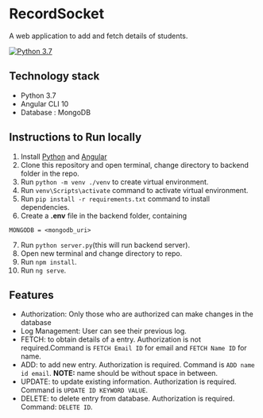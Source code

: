 # RecordSocket
A web application to add and fetch details of students.

[![Python 3.7](https://img.shields.io/badge/python-3.7+-blue.svg)](https://www.python.org/downloads/release/python-370/)

## Technology stack

- Python 3.7
- Angular CLI 10
- Database : MongoDB
    
## Instructions to Run locally 
1. Install [Python](https://www.python.org/downloads/) and [Angular](https://angular.io/)
2. Clone this repository and open terminal, change directory to backend folder in the repo. 
3. Run `python -m venv ./venv` to create virtual environment.
4. Run `venv\Scripts\activate` command to activate virtual environment.
5. Run `pip install -r requirements.txt` command to install dependencies.
6. Create a **.env** file in the backend folder, containing

```
MONGODB = <mongodb_uri>
```
7. Run `python server.py`(this will run backend server).
8. Open new terminal and change directory to repo.
9. Run `npm install`.
10. Run `ng serve`.

## Features
- Authorization: Only those who are authorized can make changes in the database
- Log Management: User can see their previous log.
- FETCH: to obtain details of a entry. Authorization is not required.Command is `FETCH Email ID` for email and `FETCH Name ID` for name.
- ADD: to add new entry. Authorization is required. Command is `ADD name id email`. **NOTE:** name should be without space in between.
- UPDATE: to update existing information. Authorization is required. Command is `UPDATE ID KEYWORD VALUE`.
- DELETE: to delete entry from database. Authorization is required. Command: `DELETE ID`.
